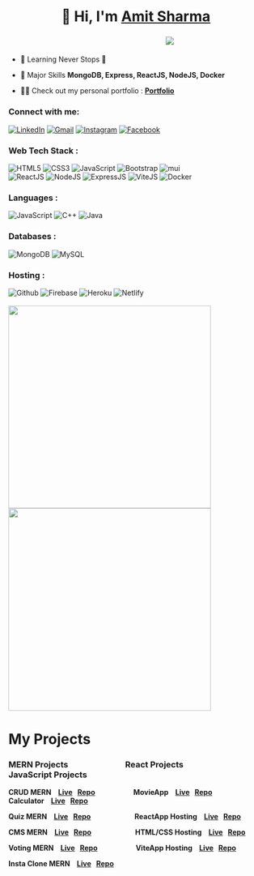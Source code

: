 <h1 align="center">👋 Hi, I'm <a href="https://www.linkedin.com/in/amit244245/" target="_blank"> Amit Sharma </a></h1>
<h3 align="center"> &emsp;&emsp;&emsp;&emsp;&emsp;&emsp;&emsp;&emsp; <img src="https://readme-typing-svg.herokuapp.com?color=0357F7&lines=Full+Stack+Developer+%3A)" /> </h3>

- 🌱 Learning Never Stops 🚀

- 💬 Major Skills **MongoDB, Express, ReactJS, NodeJS, Docker**

- 👨‍💻 Check out my personal portfolio : **<a href="https://portfolio-amit244245.web.app/" target="_blank">Portfolio</a>**


<h3 align="left">Connect with me:</h3>
<div align="left">
  <a href="https://www.linkedin.com/in/amit244245/"><img alt="LinkedIn" src="https://img.shields.io/badge/linkedin-%230077B5.svg?style=for-the-badge&logo=linkedin&logoColor=white"/></a>
  <a href="mailto:amit244245@gmail.com"><img alt="Gmail" src="https://img.shields.io/badge/Gmail-D14836?style=for-the-badge&logo=gmail&logoColor=white"/></a>
   <a href="https://www.instagram.com/amit244245"><img alt="Instagram" src="https://img.shields.io/badge/Instagram-E4405F?style=for-the-badge&logo=instagram&logoColor=white"/></a>
  <a href="https://www.facebook.com/amit244245"><img alt="Facebook" src="https://img.shields.io/badge/Facebook-2CA5E0?style=for-the-badge&logo=facebook&logoColor=white" /></a>
</div>

<h3 align="left">Web Tech Stack :</h3>
<div align="left">
<img alt="HTML5" src="https://img.shields.io/badge/html5-%23E34F26.svg?style=for-the-badge&logo=html5&logoColor=white"/>
<img alt="CSS3" src="https://img.shields.io/badge/css3-%23039BE5.svg?style=for-the-badge&logo=css3&logoColor=white"/> 
<img alt="JavaScript" src="https://img.shields.io/badge/javascript-%23323330.svg?style=for-the-badge&logo=javascript&logoColor=%23F7DF1E"/> 
<img alt="Bootstrap" src="https://img.shields.io/badge/bootstrap-%23563D7C.svg?style=for-the-badge&logo=bootstrap&logoColor=white"/>
<img alt="mui" src="https://img.shields.io/badge/Material%20UI-%231572B6?style=for-the-badge&logo=mui&logoColor=white"/>
<br>
<img alt="ReactJS" src="https://img.shields.io/badge/React JS-%2320232a.svg?style=for-the-badge&logo=react&logoColor=%2361DAFB"/>
<img alt="NodeJS" src="https://img.shields.io/badge/Node JS-%2343853D?style=for-the-badge&logo=node&logoColor=white"/>
<img alt="ExpressJS" src="https://img.shields.io/badge/Express JS-000000?style=for-the-badge&logo=express&logoColor=white"/>
<img alt="ViteJS" src="https://img.shields.io/badge/Vite JS-%23430098.svg?style=for-the-badge&logo=vite&logoColor=white"/>
<img alt="Docker" src="https://img.shields.io/badge/Docker-007FFF?style=for-the-badge&logo=docker&logoColor=white"/>
</div>

<h3 align="left">Languages :</h3>
<div align="left">
  <img alt="JavaScript" src="https://img.shields.io/badge/javascript-%23323330.svg?style=for-the-badge&logo=javascript&logoColor=%23F7DF1E"/> 
  <img alt="C++" src="https://img.shields.io/badge/C%2B%2B-00599C?style=for-the-badge&logo=c%2B%2B&logoColor=white"/>
  <img alt="Java" src="https://img.shields.io/badge/java-%23ED8B00.svg?style=for-the-badge&logo=java&logoColor=white"/>
</div>

<h3 align="left">Databases :</h3>
<div align="left">
  <img alt="MongoDB" src ="https://img.shields.io/badge/MongoDB-4EA94B?style=for-the-badge&logo=mongodb&logoColor=white"/>
  <img alt="MySQL" src="https://img.shields.io/badge/mysql-42759C.svg?style=for-the-badge&logo=mysql&logoColor=white"/>
</div>


<h3 align="left">Hosting :</h3>
<div align="left">
  <img alt="Github" src="https://img.shields.io/badge/Github-000000?style=for-the-badge&logo=github&logoColor=white"/>
  <img alt="Firebase" src="https://img.shields.io/badge/firebase-FF9900.svg?style=for-the-badge&logo=firebase&logoColor=white"/>
  <img alt="Heroku" src="https://img.shields.io/badge/heroku-%23430098.svg?style=for-the-badge&logo=heroku&logoColor=white"/>
  <img alt="Netlify" src="https://img.shields.io/badge/Netlify-00C7B7?style=for-the-badge&logo=netlify&logoColor=white"/>
</div>  <br/>

<a href="https://github.com/amitdev244245">
  <img align="center" width="400" src="https://github-readme-stats.vercel.app/api/top-langs/?username=amitdev244245&theme=dark&hide_langs_below=1" />
</a>
<a href="https://github.com/amitdev244245">
  <img align="center" width="400" src="https://github-readme-stats.vercel.app/api?username=amitdev244245&show_icons=true&theme=dark" />
</a>

<div>
  <h1>My Projects</h1>
  
  <h3>
    <strong>MERN Projects</strong>
    &emsp; &emsp; &emsp; &emsp; &emsp; &nbsp;
    <strong>React Projects</strong>
    &emsp; &emsp; &emsp; &emsp; &emsp; &emsp;
    <strong>JavaScript Projects</strong>
  </h3>
  
  <p>
    <strong>CRUD MERN &ensp; <a href="">Live</a> &nbsp; <a href="https://github.com/amitfortec21/crud-mern">Repo</a></strong>
    &emsp; &emsp; &emsp; &emsp;
    <strong>MovieApp &ensp; <a href="https://amitdev244245.github.io/movie-app">Live</a> &nbsp; <a href="https://github.com/amitdev244245/movie-app">Repo</a></strong>
    &emsp; &emsp; &emsp; &emsp; &emsp; &ensp;
    <strong>Calculator &ensp; <a href="https://amitdev244245.github.io/calculator">Live</a> &nbsp; <a href="https://github.com/amitdev244245/calculator">Repo</a></strong>
  </p>
  
  <p>
    <strong>Quiz MERN &ensp; <a href="">Live</a> &nbsp; <a href="https://github.com/amitfortec21/quiz-mern">Repo</a></strong>
    &emsp; &emsp; &emsp; &emsp; &ensp;
    <strong>ReactApp Hosting &ensp; <a href="https://amitfortec21.github.io/host-app">Live</a> &nbsp; <a href="https://github.com/amitfortec21/host-app">Repo</a></strong>
  </p>
  
  <p>
    <strong>CMS MERN &ensp; <a href="">Live</a> &nbsp; <a href="https://github.com/amitfortec21/cms-admin-mern">Repo</a></strong>
    &emsp; &emsp; &emsp; &emsp; &ensp;
    <strong>HTML/CSS Hosting &ensp; <a href="https://amitfortec21.github.io/dummy-test">Live</a> &nbsp; <a href="https://github.com/amitfortec21/dummy-test">Repo</a></strong>
  </p>

  <p>
    <strong>Voting MERN &ensp; <a href="">Live</a> &nbsp; <a href="https://github.com/amitfortec21/voting-mern">Repo</a></strong>
    &emsp; &emsp; &emsp; &emsp;
    <strong>ViteApp Hosting &ensp; <a href="https://amitfortec21.github.io/hosting-vite">Live</a> &nbsp; <a href="https://github.com/amitfortec21/hosting-vite">Repo</a></strong>
  </p>
  
  <p><strong>Insta Clone MERN &ensp; <a href="">Live</a> &nbsp; <a href="https://github.com/amitfortec21/instagram-clone-mern">Repo</a></strong></p>
</div>
